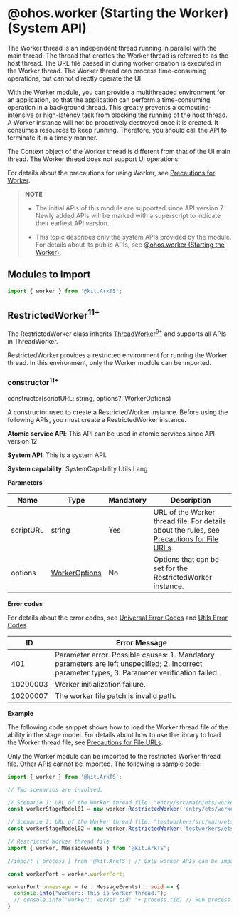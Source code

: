 # @ohos.worker (Starting the Worker) (System API)

The Worker thread is an independent thread running in parallel with the main thread. The thread that creates the Worker thread is referred to as the host thread. The URL file passed in during worker creation is executed in the Worker thread. The Worker thread can process time-consuming operations, but cannot directly operate the UI.

With the Worker module, you can provide a multithreaded environment for an application, so that the application can perform a time-consuming operation in a background thread. This greatly prevents a computing-intensive or high-latency task from blocking the running of the host thread. A Worker instance will not be proactively destroyed once it is created. It consumes resources to keep running. Therefore, you should call the API to terminate it in a timely manner.

The Context object of the Worker thread is different from that of the UI main thread. The Worker thread does not support UI operations.

For details about the precautions for using Worker, see [Precautions for Worker](../../arkts-utils/worker-introduction.md#precautions-for-worker).

> **NOTE**
>
> - The initial APIs of this module are supported since API version 7. Newly added APIs will be marked with a superscript to indicate their earliest API version.
>
> - This topic describes only the system APIs provided by the module. For details about its public APIs, see [@ohos.worker (Starting the Worker)](js-apis-worker.md).

## Modules to Import

```ts
import { worker } from '@kit.ArkTS';
```

## RestrictedWorker<sup>11+</sup>

The RestrictedWorker class inherits [ThreadWorker<sup>9+</sup>](js-apis-worker.md#threadworker9) and supports all APIs in ThreadWorker.

RestrictedWorker provides a restricted environment for running the Worker thread. In this environment, only the Worker module can be imported.

### constructor<sup>11+</sup>

constructor(scriptURL: string, options?: WorkerOptions)

A constructor used to create a RestrictedWorker instance. Before using the following APIs, you must create a RestrictedWorker instance.

**Atomic service API**: This API can be used in atomic services since API version 12.

**System API**: This is a system API.

**System capability**: SystemCapability.Utils.Lang

**Parameters**

| Name   | Type                           | Mandatory| Description                                                        |
| --------- | ------------------------------- | ---- | ------------------------------------------------------------ |
| scriptURL | string                          | Yes  | URL of the Worker thread file. For details about the rules, see [Precautions for File URLs](../../arkts-utils/worker-introduction.md#precautions-for-file-urls).|
| options   | [WorkerOptions](js-apis-worker.md#workeroptions) | No  | Options that can be set for the RestrictedWorker instance.                                          |

**Error codes**

For details about the error codes, see [Universal Error Codes](../errorcode-universal.md) and [Utils Error Codes](errorcode-utils.md).

| ID| Error Message|
| -------- | -------- |
| 401      | Parameter error. Possible causes: 1. Mandatory parameters are left unspecified; 2. Incorrect parameter types; 3. Parameter verification failed. |
| 10200003 | Worker initialization failure. |
| 10200007 | The worker file patch is invalid path. |

**Example**

The following code snippet shows how to load the Worker thread file of the ability in the stage model. For details about how to use the library to load the Worker thread file, see [Precautions for File URLs](../../arkts-utils/worker-introduction.md#precautions-for-file-urls).

Only the Worker module can be imported to the restricted Worker thread file. Other APIs cannot be imported. The following is sample code:

```ts
import { worker } from '@kit.ArkTS';

// Two scenarios are involved.

// Scenario 1: URL of the Worker thread file: "entry/src/main/ets/workers/worker.ets"
const workerStageModel01 = new worker.RestrictedWorker('entry/ets/workers/worker.ets', {name:"first worker in Stage model"});

// Scenario 2: URL of the Worker thread file: "testworkers/src/main/ets/ThreadFile/workers/worker.ets"
const workerStageModel02 = new worker.RestrictedWorker('testworkers/ets/ThreadFile/workers/worker.ets');
```

```ts
// Restricted Worker thread file
import { worker, MessageEvents } from '@kit.ArkTS';

//import { process } from '@kit.ArkTS'; // Only worker APIs can be imported to the restricted Worker thread file.

const workerPort = worker.workerPort;

workerPort.onmessage = (e : MessageEvents) : void => {
  console.info("worker:: This is worker thread.");
  // console.info("worker:: worker tid: "+ process.tid) // Run process.tid. The host thread reports the corresponding error.
}
```
